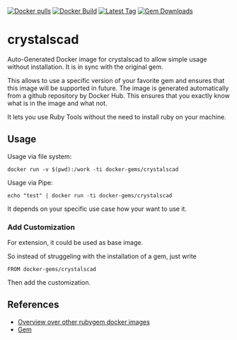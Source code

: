 [![Docker pulls](https://img.shields.io/docker/pulls/rubygem/crystalscad.svg)](https://hub.docker.com/r/rubygem/crystalscad/)
[![Docker Build](https://img.shields.io/docker/automated/rubygem/crystalscad.svg)](https://hub.docker.com/r/rubygem/crystalscad/)
[![Latest Tag](https://img.shields.io/github/tag/docker-rubygem/crystalscad.svg)](https://hub.docker.com/r/rubygem/crystalscad/)
[![Gem Downloads](https://img.shields.io/gem/dt/crystalscad.svg)](https://rubygems.org/gems/crystalscad/)
# crystalscad

Auto-Generated Docker image for crystalscad to allow simple usage without installation.
It is in sync with the original gem.

This allows to use a specific version of your favorite gem and ensures that this image will be supported in future.
The image is generated automatically from a github repository by Docker Hub.
This ensures that you exactly know what is in the image and what not.

It lets you use Ruby Tools without the need to install ruby on your machine.

## Usage

Usage via file system:

`docker run -v $(pwd):/work -ti docker-gems/crystalscad`

Usage via Pipe:

`echo "test" | docker run -ti docker-gems/crystalscad`

It depends on your specific use case how your want to use it.

### Add Customization

For extension, it could be used as base image.

So instead of struggeling with the installation of a gem, just write

`FROM docker-gems/crystalscad`

Then add the customization.

## References

 - [Overview over other rubygem docker images](https://github.com/thinkbot/docker-rubygem)
 - [Gem](https://rubygems.org/gems/crystalscad/)
